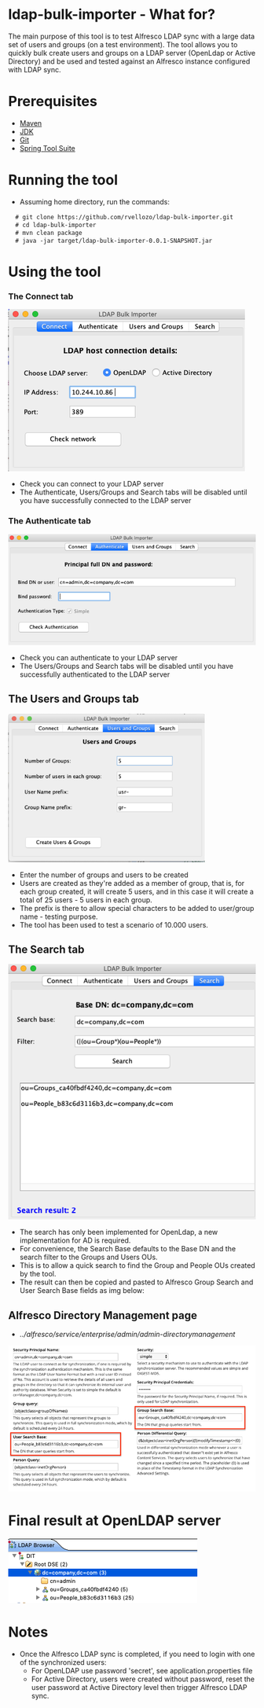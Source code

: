 # ldap-bulk-importer - What for?

The main purpose of this tool is to test Alfresco LDAP sync with a large data set of users and groups (on a test environment).
The tool allows you to quickly bulk create users and groups on a LDAP server (OpenLdap or Active Directory) and be used
and tested against an Alfresco instance configured with LDAP sync.

# Prerequisites
* [Maven](https://maven.apache.org/download.cgi)
* [JDK](https://www.oracle.com/technetwork/java/javase/downloads/jdk8-downloads-2133151.html)
* [Git](https://git-scm.com/downloads)
* [Spring Tool Suite](https://spring.io/tools3/sts/all)

# Running the tool
* Assuming home directory, run the commands:
```
  # git clone https://github.com/rvellozo/ldap-bulk-importer.git
  # cd ldap-bulk-importer
  # mvn clean package
  # java -jar target/ldap-bulk-importer-0.0.1-SNAPSHOT.jar
```

# Using the tool

### The Connect tab

<img src="/src/main/resources/img/connect.png" >

* Check you can connect to your LDAP server
* The Authenticate, Users/Groups and Search tabs will be disabled until you have successfully connected to the LDAP server

### The Authenticate tab

<img src="/src/main/resources/img/authenticate.png">

* Check you can authenticate to your LDAP server
* The Users/Groups and Search tabs will be disabled until you have successfully authenticated to the LDAP server

## The Users and Groups tab
<img src="/src/main/resources/img/users-groups.png" width="400">

* Enter the number of groups and users to be created
* Users are created as they're added as a member of group, that is, for each group created, it will create 5 users, and in this case it   will create a total of 25 users - 5 users in each 
group.
* The prefix is there to allow special characters to be added to user/group name - testing purpose.
* The tool has been used to test a scenario of 10.000 users.
  
## The Search tab

<img src="/src/main/resources/img/search.png">

* The search has only been implemented for OpenLdap, a new implementation for AD is required.
* For convenience, the Search Base defaults to the Base DN and the search filter to the Groups and Users OUs.
* This is to allow a quick search to find the Group and People OUs created by the tool.
* The result can then be copied and pasted to Alfresco Group Search and User Search Base fields as img below:

## Alfresco Directory Management page

* _../alfresco/service/enterprise/admin/admin-directorymanagement_

<img src="/src/main/resources/img/alf-dir-mng.png">

# Final result at OpenLDAP server

<img src="/src/main/resources/img/ldap-server.png">

# Notes
* Once the Alfresco LDAP sync is completed, if you need to login with one of the synchronized users:
  * For OpenLDAP use password 'secret', see application.properties file
  * For Active Directory, users were created without password, reset the user password at Active Directory level then trigger Alfresco     LDAP sync.
